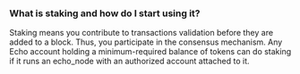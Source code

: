 ### What is staking and how do I start using it?

Staking means you contribute to transactions validation before they are added to a block. Thus, you participate in the consensus mechanism. Any Echo account holding a minimum-required balance of tokens can do staking if it runs an echo_node with an authorized account attached to it.

